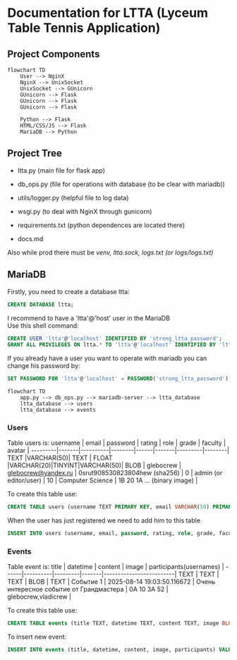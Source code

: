 # Documentation for LTTA (Lyceum Table Tennis Application)

## Project Components
```mermaid
flowchart TD
    User --> NginX
    NginX --> UnixSocket
    UnixSocket --> GUnicorn
    GUnicorn --> Flask
    GUnicorn --> Flask
    GUnicorn --> Flask

    Python --> Flask
    HTML/CSS/JS --> Flask
    MariaDB --> Python
```

## Project Tree
- ltta.py (main file for flask app)
- db_ops.py (file for operations with database (to be clear with mariadb))
- utils/logger.py (helpful file to log data)
- wsgi.py (to deal with NginX through gunicorn)


- requirements.txt (python dependences are located there)


- docs.md

Also while prod there must be *venv, ltta.sock, logs.txt (or logs/logs.txt)* 

## MariaDB

Firstly, you need to create a database ltta:
```sql
CREATE DATABASE ltta;
```

I recommend to have a 'ltta'@'host' user in the MariaDB  
Use this shell command:  
```sql
CREATE USER 'ltta'@'localhost' IDENTIFIED BY 'strong_ltta_password';
GRANT ALL PRIVILEGES ON ltta.* TO 'ltta'@'localhost' IDENTIFIED BY 'ltta';
```
If you already have a user you want to operate with mariadb you can change his password by:
```sql
SET PASSWORD FOR 'ltta'@'localhost' = PASSWORD('strong_ltta_password');
```

```mermaid
flowchart TD
    app.py --> db_ops.py --> mariadb-server --> ltta_database
    ltta_database --> users
    ltta_database --> events
```

### Users

Table users is:
username | email | password | rating | role | grade | faculty | avatar |
---------|-------|----------|--------|------|-------|---------|--------|
TEXT |VARCHAR(50)| TEXT     | FLOAT  |VARCHAR(20)|TINYINT|VARCHAR(50)| BLOB |
glebocrew | glebocrew@yandex.ru | 0srut908530823804hew (sha256) | 0 | admin (or editor/user) | 10 | Computer Science | 1B 20 1A ... (binary image) |

To create this table use:
```sql
CREATE TABLE users (username TEXT PRIMARY KEY, email VARCHAR(50) PRIMARY KEY, password TEXT, rating FLOAT, role VARCHAR(20), grade TINYINT, faculty VARCHAR(50), avatar BLOB);
```

When the user has just registered we need to add him to this table

```sql
INSERT INTO users (username, email, password, rating, role, grade, faculty, avatar) VALUES ("username", "email@example.com", "sha256ijfgdogsodfij", 0, "user", 10, "МатИнфо", "10 1A 1B 52...");
```

### Events
Table event is:
title | datetime | content | image | participants(usernames) |
------|----------|---------|-------|-------------------------|
TEXT  |  TEXT    | TEXT    | BLOB  |    TEXT                 |
Событие 1 | 2025-08-14 19:03:50.116672 | Очень интересное событие от Грандмастера | 0A 10 3A 52 | glebocrew,vladicrew |

To create this table use:
```sql
CREATE TABLE events (title TEXT, datetime TEXT, content TEXT, image BLOB, participants TEXT);
```

To insert new event:
```sql
INSERT INTO events (title, datetime, content, image, participants) VALUES ("Заголовок События", "2025-08-14 19:03:50.116672", "Это очень интересное событие где будет Грандмастер Старший и Младший", "52 1A 2B 4A ...", "");
```